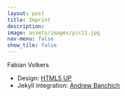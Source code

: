 ```yaml
---
layout: post
title: Imprint
description:
image: assets/images/pic11.jpg
nav-menu: false
show_tile: false
---
```


Fabian Volkers


<ul class="copyright">
    <li>Design: <a href="https://html5up.net" target="_blank">HTML5 UP</a></li>
    <li>Jekyll integration: <a href="http://andrewbanchi.ch" target="_blank">Andrew Banchich</a></li>
</ul>